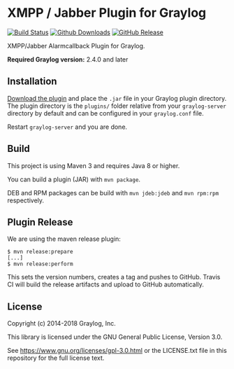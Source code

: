 XMPP / Jabber Plugin for Graylog
================================

[![Build Status](https://travis-ci.org/graylog-labs/graylog-plugin-jabber.svg?branch=master)](https://travis-ci.org/graylog-labs/graylog-plugin-jabber)
[![Github Downloads](https://img.shields.io/github/downloads/graylog-labs/graylog-plugin-jabber/total.svg)](https://github.com/graylog-labs/graylog-plugin-jabber/releases)
[![GitHub Release](https://img.shields.io/github/release/graylog-labs/graylog-plugin-jabber.svg)](https://github.com/graylog-labs/graylog-plugin-jabber/releases)

XMPP/Jabber Alarmcallback Plugin for Graylog.

**Required Graylog version:** 2.4.0 and later

## Installation

[Download the plugin](https://github.com/graylog-labs/graylog-plugin-jabber/releases)
and place the `.jar` file in your Graylog plugin directory. The plugin directory
is the `plugins/` folder relative from your `graylog-server` directory by default
and can be configured in your `graylog.conf` file.

Restart `graylog-server` and you are done.

## Build

This project is using Maven 3 and requires Java 8 or higher.

You can build a plugin (JAR) with `mvn package`.

DEB and RPM packages can be build with `mvn jdeb:jdeb` and `mvn rpm:rpm` respectively.

## Plugin Release

We are using the maven release plugin:

```
$ mvn release:prepare
[...]
$ mvn release:perform
```

This sets the version numbers, creates a tag and pushes to GitHub. Travis CI will build the release artifacts and upload to GitHub automatically.

## License

Copyright (c) 2014-2018 Graylog, Inc.

This library is licensed under the GNU General Public License, Version 3.0.

See https://www.gnu.org/licenses/gpl-3.0.html or the LICENSE.txt file in this repository for the full license text.
